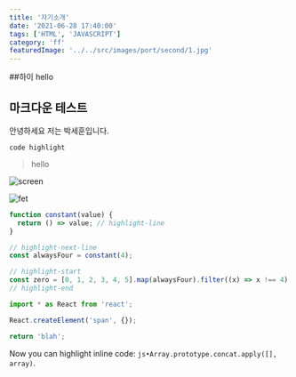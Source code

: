 ```yaml
---
title: '자기소개'
date: '2021-06-28 17:40:00'
tags: ['HTML', 'JAVASCRIPT']
category: 'ff'
featuredImage: '../../src/images/port/second/1.jpg'
---
```


##하이
hello

## 마크다운 테스트

안녕하세요 저는 박세훈입니다.

```
code highlight

```

> hello

![screen](https://pds.joins.com/news/component/htmlphoto_mmdata/202010/29/14580d85-de56-4846-bad6-d3444e2fcebe.jpg)

![fet]('../../src/images/port/second/1.jpg')

```js
function constant(value) {
  return () => value; // highlight-line
}

// highlight-next-line
const alwaysFour = constant(4);

// highlight-start
const zero = [0, 1, 2, 3, 4, 5].map(alwaysFour).filter((x) => x !== 4).length;
// highlight-end
```

```js {numberLines}
import * as React from 'react';

React.createElement('span', {});
```

```js {numberLines: 21}
return 'blah';
```

Now you can highlight inline code: `js•Array.prototype.concat.apply([], array)`.
